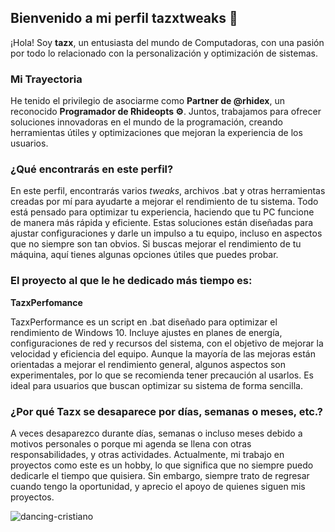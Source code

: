 ## Bienvenido a mi perfil **tazxtweaks** 🚀

¡Hola! Soy **tazx**, un entusiasta del mundo de Computadoras, con una pasión por todo lo relacionado con la personalización y optimización de sistemas.

### Mi Trayectoria
He tenido el privilegio de asociarme como **Partner de @rhidex**, un reconocido **Programador de Rhideopts ⚙️**. Juntos, trabajamos para ofrecer soluciones innovadoras en el mundo de la programación, creando herramientas útiles y optimizaciones que mejoran la experiencia de los usuarios.

### ¿Qué encontrarás en este perfil?
En este perfil, encontrarás varios *tweaks*, archivos .bat y otras herramientas creadas por mí para ayudarte a mejorar el rendimiento de tu sistema. Todo está pensado para optimizar tu experiencia, haciendo que tu PC funcione de manera más rápida y eficiente. Estas soluciones están diseñadas para ajustar configuraciones y darle un impulso a tu equipo, incluso en aspectos que no siempre son tan obvios. Si buscas mejorar el rendimiento de tu máquina, aquí tienes algunas opciones útiles que puedes probar.

### El proyecto al que le he dedicado más tiempo es:

**TazxPerfomance**

TazxPerformance es un script en .bat diseñado para optimizar el rendimiento de Windows 10. Incluye ajustes en planes de energía, configuraciones de red y recursos del sistema, con el objetivo de mejorar la velocidad y eficiencia del equipo. Aunque la mayoría de las mejoras están orientadas a mejorar el rendimiento general, algunos aspectos son experimentales, por lo que se recomienda tener precaución al usarlos. Es ideal para usuarios que buscan optimizar su sistema de forma sencilla.

###  ¿Por qué Tazx se desaparece por días, semanas o meses, etc.?

A veces desaparezco durante días, semanas o incluso meses debido a motivos personales o porque mi agenda se llena con otras responsabilidades, y otras actividades. Actualmente, mi trabajo en proyectos como este es un hobby, lo que significa que no siempre puedo dedicarle el tiempo que quisiera. Sin embargo, siempre trato de regresar cuando tengo la oportunidad, y aprecio el apoyo de quienes siguen mis proyectos.

![dancing-cristiano](https://github.com/user-attachments/assets/66e67b34-bff6-4726-999d-63852f056cfa)



